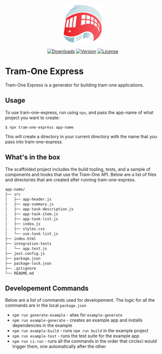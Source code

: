 <p align="center"><a href="http://tram-one.io/" target="_blank"><img src="https://raw.githubusercontent.com/Tram-One/tram-logo/master/v3/tram.svg?sanitize=true" height="128"></a></p>

<p align="center">
  <a href="https://www.npmjs.com/package/tram-one-express"><img src="https://img.shields.io/npm/dm/tram-one-express.svg" alt="Downloads"></a>
  <a href="https://www.npmjs.com/package/tram-one-express"><img src="https://img.shields.io/npm/v/tram-one-express.svg" alt="Version"></a>
  <a href="https://www.npmjs.com/package/tram-one-express"><img src="https://img.shields.io/npm/l/tram-one-express.svg" alt="License"></a>
</p>


# Tram-One Express

Tram-One Express is a generator for building tram-one applications.

## Usage
To use tram-one-express, run using `npx`, and pass the app-name of what project you want to create:
```
$ npx tram-one-express app-name
```
This will create a directory in your current directory with the name that you pass into tram-one-express.

## What's in the box
The scaffolded project includes the build tooling, tests, and a sample of components and hooks that use the Tram-One API.
Below are a list of files and directories that are created after running tram-one-express.
```
app-name/
├── src
│   ├── app-header.js
│   ├── app-summary.js
│   ├── app-task-description.js
│   ├── app-task-item.js
│   ├── app-task-list.js
│   ├── index.js
│   ├── styles.css
│   └── use-task-list.js
├── index.html
├── integration-tests
│   └── app.test.js
├── jest.config.js
├── package.json
├── package-lock.json
├── .gitignore
└── README.md
```

## Developement Commands
Below are a list of commands used for developement. The logic for all the commands are in the local `package.json`
- `npm run generate-example` - alias for `example-generate`
- `npm run example-generate` - creates an example app and installs dependencies in the example
- `npm run example-build` - runs `npm run build` in the example project
- `npm run example-test` - runs the test suite for the example app
- `npm run ci-run` - runs all the commands in the order that circleci would trigger them, one automatically after the other
